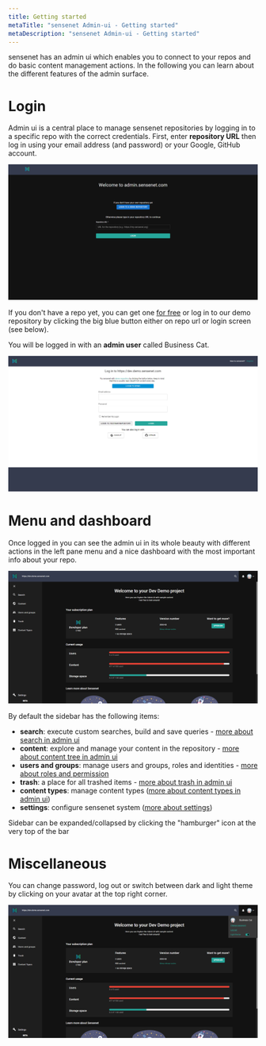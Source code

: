 ```yaml
---
title: Getting started
metaTitle: "sensenet Admin-ui - Getting started"
metaDescription: "sensenet Admin-ui - Getting started"
---
```


sensenet has an admin ui which enables you to connect to your repos and do basic content management actions. In the following you can learn about the different features of the admin surface.

# Login

Admin ui is a central place to manage sensenet repositories by logging in to a specific repo with the correct credentials.
First, enter **repository URL** then log in using your email address (and password) or your Google, GitHub account.

![repo url](./img/adminui_repo.png)

If you don't have a repo yet, you can get one [for free](https://profile.sensenet.com/?redirectToLogin) or log in to our demo repository by clicking the big blue button either on repo url or login screen (see below).

<note>
You will be logged in with an <strong>admin user</strong> called Business Cat.
</note>


![login](./img/admin-ui_logincredentials.png)

# Menu and dashboard
Once logged in you can see the admin ui in its whole beauty with different actions in the left pane menu and a nice dashboard with the most important info about your repo.

![dashboard](./img/dashboard_new.png)

By default the sidebar has the following items:

- **search**: execute custom searches, build and save queries - [more about search in admin ui](/guides/search)
- **content**: explore and manage your content in the repository - [more about content tree in admin ui](/guides/content-management/02-content-tree)
- **users and groups**: manage users and groups, roles and identities - [more about roles and permission](/guides/roles-and-permissions)
- **trash**: a place for all trashed items - [more about trash in admin ui](/guides/content-management/07-trash)
- **content types**: manage content types ([more about content types in admin ui](/guides/content-management/10-content_types))
- **settings**: configure sensenet system ([more about settings](/guides/settings))

<note>
Sidebar can be expanded/collapsed by clicking the "hamburger" icon at the very top of the bar
</note>

# Miscellaneous

You can change password, log out or switch between dark and light theme by clicking on your avatar at the top right corner.

![avatar](./img/logout_dark.png)
